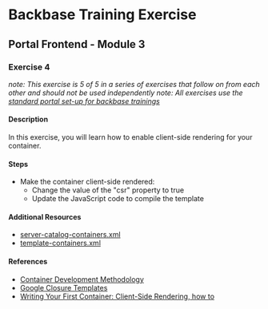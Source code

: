 # Backbase Training Exercise

## Portal Frontend - Module 3

### Exercise 4

_note: This exercise is 5 of 5 in a series of exercises that follow on from each other and should not be used independently_
_note: All exercises use the [standard portal set-up for backbase trainings](https://my.backbase.com/resources/how-to-guides/getting-your-first-launchpad-based-portal-set-up/)_

#### Description

In this exercise, you will learn how to enable client-side rendering for your container.

#### Steps

 - Make the container client-side rendered:
    - Change the value of the "csr" property to true
    - Update the JavaScript code to compile the template

#### Additional Resources

 - [server-catalog-containers.xml](../../../../../config-info/import/server-catalog-containers.xml#L133-L169)
 - [template-containers.xml](../../../../../config-info/import/template-containers.xml#L79-L97)

#### References

 - [Container Development Methodology](https://my.backbase.com/resources/documentation/portal/5.5.1.0/devd_comp_cont.html)
 - [Google Closure Templates](https://my.backbase.com/resources/documentation/portal/5.5.1.0/devd_comp_cont_soyt.html)
 - [Writing Your First Container: Client-Side Rendering, how to](https://my.backbase.com/resources/how-to-guides/writing-your-first-container-client-side-rendering)
